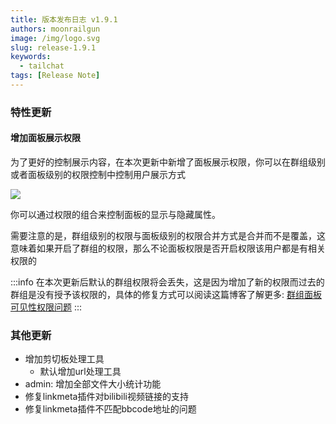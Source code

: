 ```yaml
---
title: 版本发布日志 v1.9.1
authors: moonrailgun
image: /img/logo.svg
slug: release-1.9.1
keywords:
  - tailchat
tags: [Release Note]
---
```


### 特性更新

#### 增加面板展示权限

为了更好的控制展示内容，在本次更新中新增了面板展示权限，你可以在群组级别或者面板级别的权限控制中控制用户展示方式

![](/img/blog/release-note/v1.9.1/1.png)

你可以通过权限的组合来控制面板的显示与隐藏属性。

需要注意的是，群组级别的权限与面板级别的权限合并方式是合并而不是覆盖，这意味着如果开启了群组的权限，那么不论面板权限是否开启权限该用户都是有相关权限的


:::info
在本次更新后默认的群组权限将会丢失，这是因为增加了新的权限而过去的群组是没有授予该权限的，具体的修复方式可以阅读这篇博客了解更多: [群组面板可见性权限问题](/blog/view-panel-permission)
:::

### 其他更新

- 增加剪切板处理工具
  - 默认增加url处理工具
- admin: 增加全部文件大小统计功能
- 修复linkmeta插件对bilibili视频链接的支持
- 修复linkmeta插件不匹配bbcode地址的问题
